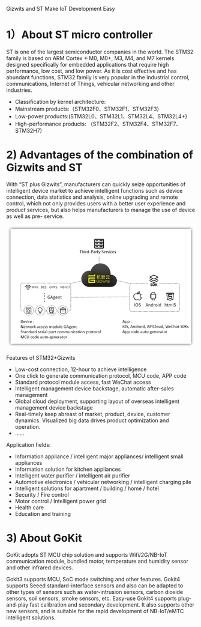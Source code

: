 Gizwits and ST Make IoT Development Easy
# 1）About ST micro controller
ST is one of the largest semiconductor companies in the world. The STM32 family is based on ARM Cortex <-M0, M0+, M3, M4, and M7 kernels designed specifically for embedded applications that require high performance, low cost, and low power. As it is cost effective and has abundant functions, STM32 family is very popular in the industrial control, communications, Internet of Things, vehicular networking and other industries.

 - Classification by kernel architecture:
 - Mainstream products:（STM32F0、STM32F1、STM32F3）
 - Low-power products:(STM32L0、STM32L1、STM32L4、STM32L4+)
 - High-performance products: （STM32F2、STM32F4、STM32F7、STM32H7)


# 2) Advantages of the combination of Gizwits and ST
With “ST plus Gizwits”, manufacturers can quickly seize opportunities of intelligent device market to achieve intelligent functions such as device connection, data statistics and analysis, online upgrading and remote control, which not only provides users with a better user experience and product services, but also helps manufacturers to manage the use of device as well as pre- service.

![@机智云和ST结合能做什么](assets/en-us/UserManual/qrcode/12345.png)

Features of STM32*Gizwits
 - Low-cost connection, 12-hour to achieve intelligence 
 - One click to generate communication protocol, MCU code, APP code
 - Standard protocol module access, fast WeChat access
 - Intelligent management device backstage, automatic after-sales management
 - Global cloud deployment, supporting layout of overseas intelligent management device backstage
 - Real-timely keep abreast of market, product, device, customer dynamics. Visualized big data drives product optimization and operation.
 - ......


Application fields:
 - Information appliance / intelligent major appliances/ intelligent small appliances
 - Information solution for kitchen appliances
 - Intelligent water purifier / intelligent air purifier
 - Automotive electronics / vehicular networking / intelligent charging pile
 - Intelligent solutions for apartment / building / home / hotel
 - Security / Fire control
 - Motor control / Intelligent power grid
 - Health care
 - Education and training




# 3) About GoKit 
GoKit adopts ST MCU chip solution and supports Wifi/2G/NB-IoT communication module, bundled motor, temperature and humidity sensor and other infrared devices.

Gokit3 supports MCU, SoC mode switching and other features.
Gokit4 supports Seeed standard-interface sensors and also can be adapted to other types of sensors such as water-intrusion sensors, carbon dioxide sensors, soil sensors, smoke sensors, etc.
Easy-use Gokit4 supports plug-and-play fast calibration and secondary development. It also supports other new sensors, and is suitable for the rapid development of NB-IoT/eMTC intelligent solutions.




